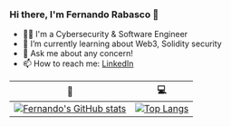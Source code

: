 ### Hi there, I'm Fernando Rabasco 👋


- 👨‍🚀  I'm a Cybersecurity & Software Engineer
- 🌱 I’m currently learning about Web3, Solidity security 
- 💬 Ask me about any concern!
- 📫 How to reach me: [LinkedIn](https://www.linkedin.com/in/ferrabled/)


|🌟|💻|
| --- | --- |
|[![Fernando's GitHub stats](https://github-readme-stats.vercel.app/api?username=ferrabled)](https://github.com/ferrabled)|[![Top Langs](https://github-readme-stats.vercel.app/api/top-langs/?username=ferrabled&layout=compact&hide=css,html,tex)](https://github.com/ferrabled)|
